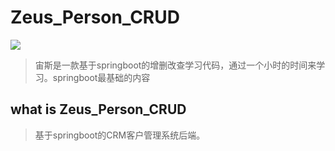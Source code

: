 # Zeus_Person_CRUD

![](https://neco-backupneco.oss-cn-beijing.aliyuncs.com/img/20201014171548.png)


> 宙斯是一款基于springboot的增删改查学习代码，通过一个小时的时间来学习。springboot最基础的内容

## what is Zeus_Person_CRUD

> 基于springboot的CRM客户管理系统后端。


